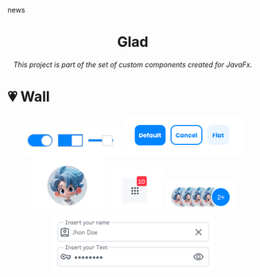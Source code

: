 news
<h1 align="center">Glad</h1>
<h6 align="center"> This project is part of the set of custom components created for JavaFx. </h6>
<h1></h1>

# 💗 Wall
<p align="center">
  <img src="./wall/toggle_switch.png"  />
  <img src="wall/button.png"  />
  <img src="wall/avatar_view.png"  />
  <img src="wall/badge.png"  />
  <img src="wall/stacked_avatar.png"  />
  <img src="wall/text_input.png"  />

</p>
